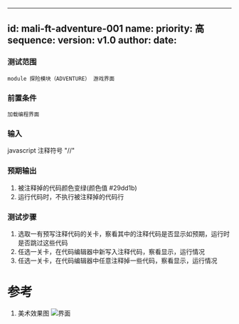 --------
id: mali-ft-adventure-001
name: 
priority: 高
sequence: 
version: v1.0
author: 
date: 
--------
### 测试范围
    module 探险模块（ADVENTURE） 游戏界面
### 前置条件
    加载编程界面
### 输入
 javascript 注释符号 "//"

### 预期输出
1. 被注释掉的代码颜色变绿(颜色值 #29dd1b)
2. 运行代码时，不执行被注释掉的代码行

### 测试步骤
1. 选取一有预写注释代码的关卡，察看其中的注释代码是否显示如预期，运行时是否跳过这些代码
2. 任选一关卡，在代码编辑器中新写入注释代码，察看显示，运行情况
3. 任选一关卡，在代码编辑器中任意注释掉一些代码，察看显示，运行情况


# 参考
1. 美术效果图
![界面](./战斗主界面.png)